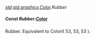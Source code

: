 _[std](../../modules/std/std-module.md):[std.graphics](../../modules/std/std-graphics.md).[Color](../../modules/std/std-graphics-color.md).Rubber_
##### Const Rubber:[Color](../../modules/std/std-graphics-color.md)
Rubber. Equivalent to ColorI( 53, 53, 53 ).
